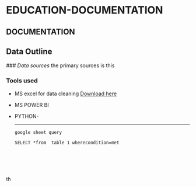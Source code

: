 # EDUCATION-DOCUMENTATION
## DOCUMENTATION
## Data Outline



_### Data sources_
the primary sources is this

### Tools used

 - MS excel for data cleaning [Download here](http://microsoft.com)
 - MS POWER BI
 - PYTHON-


   ---
   ~~~~~
   google sheet query

   SELECT *from  table 1 wherecondition=met






th


